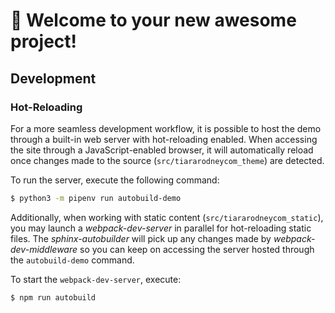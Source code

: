 # 🚀 Welcome to your new awesome project!


## Development

### Hot-Reloading

For a more seamless development workflow, it is possible to host the demo
through a built-in web server with hot-reloading enabled. When accessing the
site through a JavaScript-enabled browser, it will automatically reload once
changes made to the source (`src/tiararodneycom_theme`) are detected.

To run the server, execute the following command:

```sh
$ python3 -m pipenv run autobuild-demo
```

Additionally, when working with static content (`src/tiararodneycom_static`),
you may launch a *webpack-dev-server* in parallel for hot-reloading static
files. The *sphinx-autobuilder* will pick up any changes made by
*webpack-dev-middleware* so you can keep on accessing the server hosted through
the `autobuild-demo` command.

To start the `webpack-dev-server`, execute:

```sh
$ npm run autobuild
```
